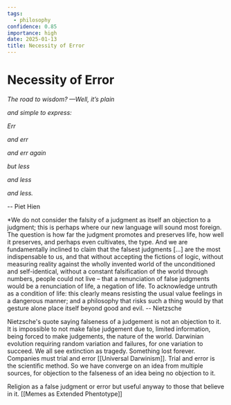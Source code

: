 ```yaml
---
tags:
  - philosophy
confidence: 0.85
importance: high
date: 2025-01-13
title: Necessity of Error
---
```



# Necessity of Error

*The road to wisdom? —Well, it’s plain* 

*and simple to express:*  

*Err*  

*and err*  

*and err again*  

*but less*  

*and less*  

*and less.*

-- Piet Hien


*We do not consider the falsity of a judgment as itself an objection to a judgment; this is perhaps where our new language will sound most foreign. The question is how far the judgment promotes and preserves life, how well it preserves, and perhaps even cultivates, the type. And we are fundamentally inclined to claim that the falsest judgments [...] are the most indispensable to us, and that without accepting the fictions of logic, without measuring reality against the wholly invented world of the unconditioned and self-identical, without a constant falsification of the world through numbers, people could not live – that a renunciation of false judgments would be a renunciation of life, a negation of life. To acknowledge untruth as a condition of life: this clearly means resisting the usual value feelings in a dangerous manner; and a philosophy that risks such a thing would by that gesture alone place itself beyond good and evil. 
-- Nietzsche


Nietzsche's quote saying falseness of a judgement is not an objection to it. It is impossible to not make false judgement due to, limited information, being forced to make judgements, the nature of the world. Darwinian evolution requiring random variation and failures, for one variation to succeed. We all see extinction as tragedy. Something lost forever. Companies must trial and error [[Universal Darwinism]]. Trial and error is the scientific method. So we have converge on an idea from multiple sources, for objection to the falseness of an idea being no objection to it.

Religion as a false judgment or error but useful anyway to those that believe in it. [[Memes as Extended Phentotype]]


